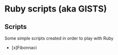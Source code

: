 # Ruby scripts (aka GISTS)

## Scripts

Some simple scripts created in order to play with Ruby

- [x]Fibonnaci
